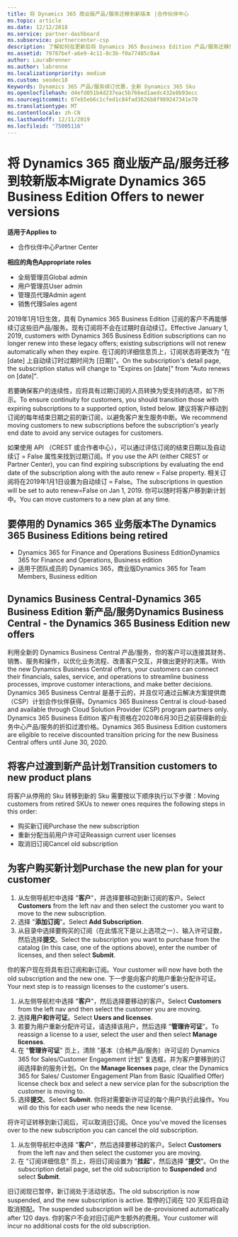 ```yaml
---
title: 将 Dynamics 365 商业版产品/服务迁移到新版本 |合作伙伴中心
ms.topic: article
ms.date: 12/12/2018
ms.service: partner-dashboard
ms.subservice: partnercenter-csp
description: 了解如何在更新后将 Dynamics 365 Business Edition 产品/服务迁移到更新的版本。
ms.assetid: 79787bef-a6e9-4c11-8c3b-f0a77485c0a4
author: LauraBrenner
ms.author: labrenne
ms.localizationpriority: medium
ms.custom: seodec18
Keywords: Dynamics 365 产品/服务续订优惠，全新 Dynamics 365 Sku
ms.openlocfilehash: d4efd051b4d237eac5b766ed1aedc432e8b93ecc
ms.sourcegitcommit: 07eb5eb6c1cfed1c84fad3626b8f989247341e70
ms.translationtype: MT
ms.contentlocale: zh-CN
ms.lasthandoff: 12/11/2019
ms.locfileid: "75005116"
---
```

# <a name="migrate-dynamics-365-business-edition-offers-to-newer-versions"></a><span data-ttu-id="b0cb3-104">将 Dynamics 365 商业版产品/服务迁移到较新版本</span><span class="sxs-lookup"><span data-stu-id="b0cb3-104">Migrate Dynamics 365 Business Edition Offers to newer versions</span></span> 

<span data-ttu-id="b0cb3-105">**适用于**</span><span class="sxs-lookup"><span data-stu-id="b0cb3-105">**Applies to**</span></span>

- <span data-ttu-id="b0cb3-106">合作伙伴中心</span><span class="sxs-lookup"><span data-stu-id="b0cb3-106">Partner Center</span></span>

<span data-ttu-id="b0cb3-107">**相应的角色**</span><span class="sxs-lookup"><span data-stu-id="b0cb3-107">**Appropriate roles**</span></span>
-   <span data-ttu-id="b0cb3-108">全局管理员</span><span class="sxs-lookup"><span data-stu-id="b0cb3-108">Global admin</span></span>
-   <span data-ttu-id="b0cb3-109">用户管理员</span><span class="sxs-lookup"><span data-stu-id="b0cb3-109">User admin</span></span>
-   <span data-ttu-id="b0cb3-110">管理员代理</span><span class="sxs-lookup"><span data-stu-id="b0cb3-110">Admin agent</span></span>
-   <span data-ttu-id="b0cb3-111">销售代理</span><span class="sxs-lookup"><span data-stu-id="b0cb3-111">Sales agent</span></span>

<span data-ttu-id="b0cb3-112">2019年1月1日生效，具有 Dynamics 365 Business Edition 订阅的客户不再能够续订这些旧产品/服务。现有订阅将不会在过期时自动续订。</span><span class="sxs-lookup"><span data-stu-id="b0cb3-112">Effective January 1, 2019, customers with Dynamics 365 Business Edition subscriptions can no longer renew into these legacy offers; existing subscriptions will not renew automatically when they expire.</span></span> <span data-ttu-id="b0cb3-113">在订阅的详细信息页上，订阅状态将更改为 "在 [date] 上自动续订时过期时间为 [日期]"。</span><span class="sxs-lookup"><span data-stu-id="b0cb3-113">On the subscription's detail page, the subscription status will change to "Expires on [date]" from "Auto renews on [date]".</span></span>

<span data-ttu-id="b0cb3-114">若要确保客户的连续性，应将具有过期订阅的人员转换为受支持的选项，如下所示。</span><span class="sxs-lookup"><span data-stu-id="b0cb3-114">To ensure continuity for customers, you should transition those with expiring subscriptions to a supported option, listed below.</span></span> <span data-ttu-id="b0cb3-115">建议将客户移动到订阅的每年结束日期之前的新订阅，以避免客户发生服务中断。</span><span class="sxs-lookup"><span data-stu-id="b0cb3-115">We recommend moving customers to new subscriptions before the subscription's yearly end date to avoid any service outages for customers.</span></span>

<span data-ttu-id="b0cb3-116">如果使用 API （CREST 或合作者中心），可以通过评估订阅的结束日期以及自动续订 = False 属性来找到过期订阅。</span><span class="sxs-lookup"><span data-stu-id="b0cb3-116">If you use the API (either CREST or Partner Center), you can find expiring subscriptions by evaluating the end date of the subscription along with the auto renew = False property.</span></span> <span data-ttu-id="b0cb3-117">相关订阅将在2019年1月1日设置为自动续订 = False。</span><span class="sxs-lookup"><span data-stu-id="b0cb3-117">The subscriptions in question will be set to auto renew=False on Jan 1, 2019.</span></span> <span data-ttu-id="b0cb3-118">你可以随时将客户移到新计划中。</span><span class="sxs-lookup"><span data-stu-id="b0cb3-118">You can move customers to a new plan at any time.</span></span> 

## <a name="the-dynamics-365-business-editions-being-retired"></a><span data-ttu-id="b0cb3-119">要停用的 Dynamics 365 业务版本</span><span class="sxs-lookup"><span data-stu-id="b0cb3-119">The Dynamics 365 Business Editions being retired</span></span>

- <span data-ttu-id="b0cb3-120">Dynamics 365 for Finance and Operations Business Edition</span><span class="sxs-lookup"><span data-stu-id="b0cb3-120">Dynamics 365 for Finance and Operations, Business edition</span></span>
- <span data-ttu-id="b0cb3-121">适用于团队成员的 Dynamics 365，商业版</span><span class="sxs-lookup"><span data-stu-id="b0cb3-121">Dynamics 365 for Team Members, Business edition</span></span>

## <a name="dynamics-business-central---the-dynamics-365-business-edition-new-offers"></a><span data-ttu-id="b0cb3-122">Dynamics Business Central-Dynamics 365 Business Edition 新产品/服务</span><span class="sxs-lookup"><span data-stu-id="b0cb3-122">Dynamics Business Central - the Dynamics 365 Business Edition new offers</span></span>

<span data-ttu-id="b0cb3-123">利用全新的 Dynamics Business Central 产品/服务，你的客户可以连接其财务、销售、服务和操作，以优化业务流程、改善客户交互，并做出更好的决策。</span><span class="sxs-lookup"><span data-stu-id="b0cb3-123">With the new Dynamics Business Central offers, your customers can connect their financials, sales, service, and operations to streamline business processes, improve customer interactions, and make better decisions.</span></span> <span data-ttu-id="b0cb3-124">Dynamics 365 Business Central 是基于云的，并且仅可通过云解决方案提供商（CSP）计划合作伙伴获得。</span><span class="sxs-lookup"><span data-stu-id="b0cb3-124">Dynamics 365 Business Central is cloud-based and available through Cloud Solution Provider (CSP) program partners only.</span></span>
<span data-ttu-id="b0cb3-125">Dynamics 365 Business Edition 客户有资格在2020年6月30日之前获得新的业务中心产品/服务的折扣过渡价格。</span><span class="sxs-lookup"><span data-stu-id="b0cb3-125">Dynamics 365 Business Edition customers are eligible to receive discounted transition pricing for the new Business Central offers until June 30, 2020.</span></span>

## <a name="transition-customers-to-new-product-plans"></a><span data-ttu-id="b0cb3-126">将客户过渡到新产品计划</span><span class="sxs-lookup"><span data-stu-id="b0cb3-126">Transition customers to new product plans</span></span>

 <span data-ttu-id="b0cb3-127">将客户从停用的 Sku 转移到新的 Sku 需要按以下顺序执行以下步骤：</span><span class="sxs-lookup"><span data-stu-id="b0cb3-127">Moving customers from retired SKUs to newer ones requires the following steps in this order:</span></span>

- <span data-ttu-id="b0cb3-128">购买新订阅</span><span class="sxs-lookup"><span data-stu-id="b0cb3-128">Purchase the new subscription</span></span>
- <span data-ttu-id="b0cb3-129">重新分配当前用户许可证</span><span class="sxs-lookup"><span data-stu-id="b0cb3-129">Reassign current user licenses</span></span>
- <span data-ttu-id="b0cb3-130">取消旧订阅</span><span class="sxs-lookup"><span data-stu-id="b0cb3-130">Cancel old subscription</span></span>

## <a name="purchase-the-new-plan-for-your-customer"></a><span data-ttu-id="b0cb3-131">为客户购买新计划</span><span class="sxs-lookup"><span data-stu-id="b0cb3-131">Purchase the new plan for your customer</span></span>

1. <span data-ttu-id="b0cb3-132">从左侧导航栏中选择 "**客户**"，并选择要移动到新订阅的客户。</span><span class="sxs-lookup"><span data-stu-id="b0cb3-132">Select **Customers** from the left nav and then select the customer you want to move to the new subscription.</span></span>
2. <span data-ttu-id="b0cb3-133">选择 "**添加订阅**"。</span><span class="sxs-lookup"><span data-stu-id="b0cb3-133">Select **Add Subscription**.</span></span>
3. <span data-ttu-id="b0cb3-134">从目录中选择要购买的订阅（在此情况下是以上选项之一）、输入许可证数，然后选择**提交**。</span><span class="sxs-lookup"><span data-stu-id="b0cb3-134">Select the subscription you want to purchase from the catalog (in this case, one of the options above), enter the number of licenses, and then select **Submit**.</span></span> 

<span data-ttu-id="b0cb3-135">你的客户现在将具有旧订阅和新订阅。</span><span class="sxs-lookup"><span data-stu-id="b0cb3-135">Your customer will now have both the old subscription and the new one.</span></span> <span data-ttu-id="b0cb3-136">下一步是向客户的用户重新分配许可证。</span><span class="sxs-lookup"><span data-stu-id="b0cb3-136">Your next step is to reassign licenses to the customer's users.</span></span>

1. <span data-ttu-id="b0cb3-137">从左侧导航栏中选择 "**客户**"，然后选择要移动的客户。</span><span class="sxs-lookup"><span data-stu-id="b0cb3-137">Select **Customers** from the left nav and then select the customer you are moving.</span></span>
2. <span data-ttu-id="b0cb3-138">选择**用户和许可证**。</span><span class="sxs-lookup"><span data-stu-id="b0cb3-138">Select **Users and licenses**.</span></span>
3. <span data-ttu-id="b0cb3-139">若要为用户重新分配许可证，请选择该用户，然后选择 "**管理许可证**"。</span><span class="sxs-lookup"><span data-stu-id="b0cb3-139">To reassign a license to a user, select the user and then select **Manage licenses**.</span></span> 
4. <span data-ttu-id="b0cb3-140">在 "**管理许可证**" 页上，清除 "基本（合格产品/服务）许可证的 Dynamics 365 for Sales/Customer Engagement 计划" 复选框，并为客户要移到的订阅选择新的服务计划。</span><span class="sxs-lookup"><span data-stu-id="b0cb3-140">On the **Manage licenses** page, clear the Dynamics 365 for Sales/ Customer Engagement Plan from Basic (Qualified Offer) license check box and select a new service plan for the subscription the customer is moving to.</span></span> 
5. <span data-ttu-id="b0cb3-141">选择**提交**。</span><span class="sxs-lookup"><span data-stu-id="b0cb3-141">Select **Submit**.</span></span> <span data-ttu-id="b0cb3-142">你将对需要新许可证的每个用户执行此操作。</span><span class="sxs-lookup"><span data-stu-id="b0cb3-142">You will do this for each user who needs the new license.</span></span> 

<span data-ttu-id="b0cb3-143">将许可证转移到新订阅后，可以取消旧订阅。</span><span class="sxs-lookup"><span data-stu-id="b0cb3-143">Once you've moved the licenses over to the new subscription you can cancel the old subscription.</span></span> 

1. <span data-ttu-id="b0cb3-144">从左侧导航栏中选择 "**客户**"，然后选择要移动的客户。</span><span class="sxs-lookup"><span data-stu-id="b0cb3-144">Select **Customers** from the left nav and then select the customer you are moving.</span></span>
2. <span data-ttu-id="b0cb3-145">在 "订阅详细信息" 页上，将旧订阅设置为 "**挂起**"，然后选择 "**提交**"。</span><span class="sxs-lookup"><span data-stu-id="b0cb3-145">On the subscription detail page, set the old subscription to **Suspended** and select **Submit**.</span></span>

<span data-ttu-id="b0cb3-146">旧订阅现已暂停，新订阅处于活动状态。</span><span class="sxs-lookup"><span data-stu-id="b0cb3-146">The old subscription is now suspended, and the new subscription is active.</span></span> <span data-ttu-id="b0cb3-147">暂停的订阅在 120 天后将自动取消预配。</span><span class="sxs-lookup"><span data-stu-id="b0cb3-147">The suspended subscription will be de-provisioned automatically after 120 days.</span></span> <span data-ttu-id="b0cb3-148">你的客户不会对旧订阅产生额外的费用。</span><span class="sxs-lookup"><span data-stu-id="b0cb3-148">Your customer will incur no additional costs for the old subscription.</span></span>
